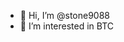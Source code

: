 - 👋 Hi, I’m @stone9088
- 👀 I’m interested in BTC


<!---
stone9088/stone9088 is a ✨ special ✨ repository because its `README.md` (this file) appears on your GitHub profile.
You can click the Preview link to take a look at your changes.
--->
